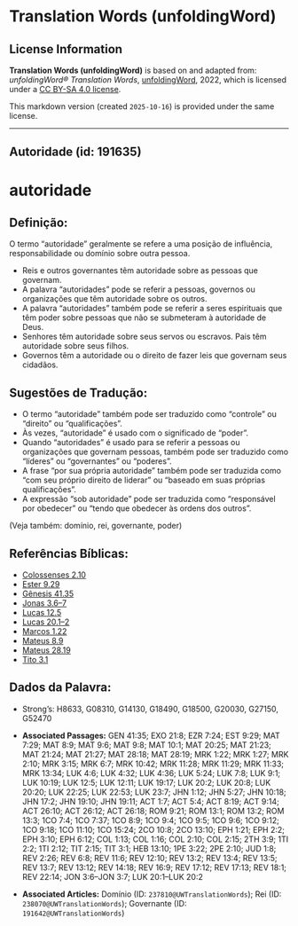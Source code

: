 # Translation Words (unfoldingWord)

## License Information

**Translation Words (unfoldingWord)** is based on and adapted from: _unfoldingWord® Translation Words_, [unfoldingWord](https://unfoldingword.org/utw), 2022, which is licensed under a [CC BY-SA 4.0 license](https://creativecommons.org/licenses/by-sa/4.0/legalcode.en).

This markdown version (created `2025-10-16`) is provided under the same license.



--------------------------------

## Autoridade (id: 191635)

autoridade
==========

Definição:
----------

O termo “autoridade” geralmente se refere a uma posição de influência, responsabilidade ou domínio sobre outra pessoa.

* Reis e outros governantes têm autoridade sobre as pessoas que governam.
* A palavra “autoridades” pode se referir a pessoas, governos ou organizações que têm autoridade sobre os outros.
* A palavra “autoridades” também pode se referir a seres espirituais que têm poder sobre pessoas que não se submeteram à autoridade de Deus.
* Senhores têm autoridade sobre seus servos ou escravos. Pais têm autoridade sobre seus filhos.
* Governos têm a autoridade ou o direito de fazer leis que governam seus cidadãos.

Sugestões de Tradução:
----------------------

* O termo “autoridade” também pode ser traduzido como “controle” ou “direito” ou “qualificações”.
* Às vezes, “autoridade” é usado com o significado de “poder”.
* Quando “autoridades” é usado para se referir a pessoas ou organizações que governam pessoas, também pode ser traduzido como “líderes” ou “governantes” ou “poderes”.
* A frase “por sua própria autoridade” também pode ser traduzida como “com seu próprio direito de liderar” ou “baseado em suas próprias qualificações”.
* A expressão “sob autoridade” pode ser traduzida como “responsável por obedecer” ou “tendo que obedecer às ordens dos outros”.

(Veja também: domínio, rei, governante, poder)

Referências Bíblicas:
---------------------

* [Colossenses 2\.10](https://ref.ly/Col2:10)
* [Ester 9\.29](https://ref.ly/Esth9:29)
* [Gênesis 41\.35](https://ref.ly/Gen41:35)
* [Jonas 3\.6–7](https://ref.ly/Jonah3:6-Jonah3:7)
* [Lucas 12\.5](https://ref.ly/Luke12:5)
* [Lucas 20\.1–2](https://ref.ly/Luke20:1-Luke20:2)
* [Marcos 1\.22](https://ref.ly/Mark1:22)
* [Mateus 8\.9](https://ref.ly/Matt8:9)
* [Mateus 28\.19](https://ref.ly/Matt28:19)
* [Tito 3\.1](https://ref.ly/Titus3:1)

Dados da Palavra:
-----------------

* Strong’s: H8633, G08310, G14130, G18490, G18500, G20030, G27150, G52470

* **Associated Passages:** GEN 41:35; EXO 21:8; EZR 7:24; EST 9:29; MAT 7:29; MAT 8:9; MAT 9:6; MAT 9:8; MAT 10:1; MAT 20:25; MAT 21:23; MAT 21:24; MAT 21:27; MAT 28:18; MAT 28:19; MRK 1:22; MRK 1:27; MRK 2:10; MRK 3:15; MRK 6:7; MRK 10:42; MRK 11:28; MRK 11:29; MRK 11:33; MRK 13:34; LUK 4:6; LUK 4:32; LUK 4:36; LUK 5:24; LUK 7:8; LUK 9:1; LUK 10:19; LUK 12:5; LUK 12:11; LUK 19:17; LUK 20:2; LUK 20:8; LUK 20:20; LUK 22:25; LUK 22:53; LUK 23:7; JHN 1:12; JHN 5:27; JHN 10:18; JHN 17:2; JHN 19:10; JHN 19:11; ACT 1:7; ACT 5:4; ACT 8:19; ACT 9:14; ACT 26:10; ACT 26:12; ACT 26:18; ROM 9:21; ROM 13:1; ROM 13:2; ROM 13:3; 1CO 7:4; 1CO 7:37; 1CO 8:9; 1CO 9:4; 1CO 9:5; 1CO 9:6; 1CO 9:12; 1CO 9:18; 1CO 11:10; 1CO 15:24; 2CO 10:8; 2CO 13:10; EPH 1:21; EPH 2:2; EPH 3:10; EPH 6:12; COL 1:13; COL 1:16; COL 2:10; COL 2:15; 2TH 3:9; 1TI 2:2; 1TI 2:12; TIT 2:15; TIT 3:1; HEB 13:10; 1PE 3:22; 2PE 2:10; JUD 1:8; REV 2:26; REV 6:8; REV 11:6; REV 12:10; REV 13:2; REV 13:4; REV 13:5; REV 13:7; REV 13:12; REV 14:18; REV 16:9; REV 17:12; REV 17:13; REV 18:1; REV 22:14; JON 3:6–JON 3:7; LUK 20:1–LUK 20:2
* **Associated Articles:** Domínio (ID: `237810@UWTranslationWords`); Rei (ID: `238070@UWTranslationWords`); Governante (ID: `191642@UWTranslationWords`)

